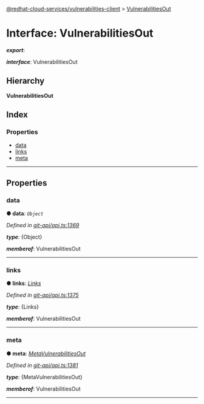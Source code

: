 [@redhat-cloud-services/vulnerabilities-client](../README.md) > [VulnerabilitiesOut](../interfaces/vulnerabilitiesout.md)

# Interface: VulnerabilitiesOut

*__export__*: 

*__interface__*: VulnerabilitiesOut

## Hierarchy

**VulnerabilitiesOut**

## Index

### Properties

* [data](vulnerabilitiesout.md#data)
* [links](vulnerabilitiesout.md#links)
* [meta](vulnerabilitiesout.md#meta)

---

## Properties

<a id="data"></a>

###  data

**● data**: *`Object`*

*Defined in [git-api/api.ts:1369](https://github.com/karelhala/javascript-clients/blob/master/packages/vulnerabilities/git-api/api.ts#L1369)*

*__type__*: {Object}

*__memberof__*: VulnerabilitiesOut

___
<a id="links"></a>

###  links

**● links**: *[Links](links.md)*

*Defined in [git-api/api.ts:1375](https://github.com/karelhala/javascript-clients/blob/master/packages/vulnerabilities/git-api/api.ts#L1375)*

*__type__*: {Links}

*__memberof__*: VulnerabilitiesOut

___
<a id="meta"></a>

###  meta

**● meta**: *[MetaVulnerabilitiesOut](metavulnerabilitiesout.md)*

*Defined in [git-api/api.ts:1381](https://github.com/karelhala/javascript-clients/blob/master/packages/vulnerabilities/git-api/api.ts#L1381)*

*__type__*: {MetaVulnerabilitiesOut}

*__memberof__*: VulnerabilitiesOut

___

